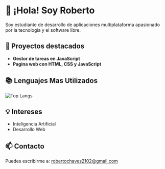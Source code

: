 # 👋 ¡Hola! Soy Roberto

Soy estudiante de desarrollo de aplicaciones multiplataforma apasionado por la tecnología y el software libre. 

## 🚀 Proyectos destacados
- **Gestor de tareas en JavaScript**
- **Pagina web con HTML, CSS y JavaScript**

## 📚 Lenguajes Mas Utilizados
![Top Langs](https://github-readme-stats.vercel.app/api/top-langs/?username=roobeeer03&layout=compact)

## 💡 Intereses
- Inteligencia Artificial
- Desarrollo Web

## 📫 Contacto
Puedes escribirme a: robertochaves2102@gmail.com
